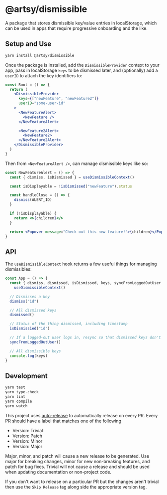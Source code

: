 # @artsy/dismissible

A package that stores dismissible key/value entries in localStorage, which can be used in apps that require progressive onboarding and the like.

## Setup and Use

```bash
yarn install @artsy/dismissible
```

Once the package is installed, add the `DismissibleProvider` context to your app, pass in localStorage `keys` to be dismissed later, and (optionally) add a `userID` to attach the key identifiers to:

```jsx
const Root = () => {
  return (
    <DismissibleProvider
      keys={["newFeature", "newFeature2"]}
      userID="some-user-id"
    >
      <NewFeatureAlert>
        <NewFeature />
      </NewFeatureAlert>

      <NewFeature2Alert>
        <NewFeature2>
      </NewFeature2Alert>
    </DismissibleProvider>
  )
}
```

Then from `<NewFeatureAlert />`, can manage dismissible keys like so:

```jsx
const NewFeatureAlert = () => {
  const { dismiss, isDismissed } = useDismissibleContext()

  const isDisplayable = !isDismissed("newFeature").status

  const handleClose = () => {
    dismiss(ALERT_ID)
  }

  if (!isDisplayable) {
    return <>{children}</>
  }

  return <Popover message="Check out this new feature!">{children}</Popover>
}
```

## API

The `useDismissibleContext` hook returns a few useful things for managing dismissibles:

```jsx
const App = () => {
  const { dismiss, dismissed, isDismissed, keys, syncFromLoggedOutUser } =
    useDismissibleContext()

  // Dismisses a key
  dismiss("id")

  // All dismissed keys
  dismissed()

  // Status of the thing dismissed, including timestamp
  isDismissied("id")

  // If a logged-out user logs in, resync so that dismissed keys don't reappear
  syncFromLoggedOutUser()

  // All dismissible keys
  console.log(keys)
}
```

## Development

```bash
yarn test
yarn type-check
yarn lint
yarn compile
yarn watch
```

This project uses [auto-release](https://github.com/intuit/auto-release#readme)
to automatically release on every PR. Every PR should have a label that matches
one of the following

- Version: Trivial
- Version: Patch
- Version: Minor
- Version: Major

Major, minor, and patch will cause a new release to be generated. Use major for
breaking changes, minor for new non-breaking features, and patch for bug fixes.
Trivial will not cause a release and should be used when updating documentation
or non-project code.

If you don't want to release on a particular PR but the changes aren't trivial
then use the `Skip Release` tag along side the appropriate version tag.
